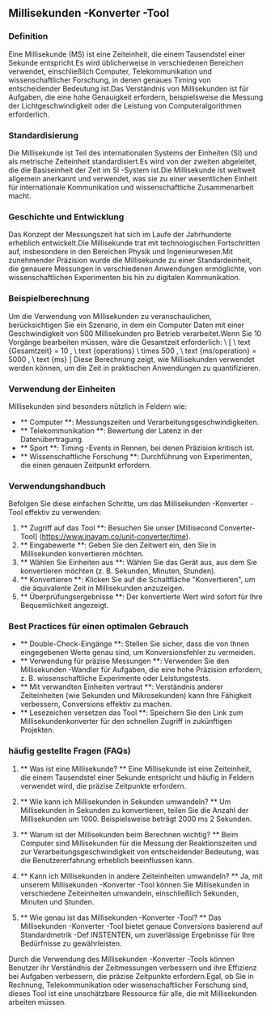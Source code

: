 ## Millisekunden -Konverter -Tool

### Definition
Eine Millisekunde (MS) ist eine Zeiteinheit, die einem Tausendstel einer Sekunde entspricht.Es wird üblicherweise in verschiedenen Bereichen verwendet, einschließlich Computer, Telekommunikation und wissenschaftlicher Forschung, in denen genaues Timing von entscheidender Bedeutung ist.Das Verständnis von Millisekunden ist für Aufgaben, die eine hohe Genauigkeit erfordern, beispielsweise die Messung der Lichtgeschwindigkeit oder die Leistung von Computeralgorithmen erforderlich.

### Standardisierung
Die Millisekunde ist Teil des internationalen Systems der Einheiten (SI) und als metrische Zeiteinheit standardisiert.Es wird von der zweiten abgeleitet, die die Basiseinheit der Zeit im SI -System ist.Die Millisekunde ist weltweit allgemein anerkannt und verwendet, was sie zu einer wesentlichen Einheit für internationale Kommunikation und wissenschaftliche Zusammenarbeit macht.

### Geschichte und Entwicklung
Das Konzept der Messungszeit hat sich im Laufe der Jahrhunderte erheblich entwickelt.Die Millisekunde trat mit technologischen Fortschritten auf, insbesondere in den Bereichen Physik und Ingenieurwesen.Mit zunehmender Präzision wurde die Millisekunde zu einer Standardeinheit, die genauere Messungen in verschiedenen Anwendungen ermöglichte, von wissenschaftlichen Experimenten bis hin zu digitalen Kommunikation.

### Beispielberechnung
Um die Verwendung von Millisekunden zu veranschaulichen, berücksichtigen Sie ein Szenario, in dem ein Computer Daten mit einer Geschwindigkeit von 500 Millisekunden pro Betrieb verarbeitet.Wenn Sie 10 Vorgänge bearbeiten müssen, wäre die Gesamtzeit erforderlich:
\ [
\ text {Gesamtzeit} = 10 \, \ text {operations} \ times 500 \, \ text {ms/operation} = 5000 \, \ text {ms}
\]
Diese Berechnung zeigt, wie Millisekunden verwendet werden können, um die Zeit in praktischen Anwendungen zu quantifizieren.

### Verwendung der Einheiten
Millisekunden sind besonders nützlich in Feldern wie:
- ** Computer **: Messungszeiten und Verarbeitungsgeschwindigkeiten.
- ** Telekommunikation **: Bewertung der Latenz in der Datenübertragung.
- ** Sport **: Timing -Events in Rennen, bei denen Präzision kritisch ist.
- ** Wissenschaftliche Forschung **: Durchführung von Experimenten, die einen genauen Zeitpunkt erfordern.

### Verwendungshandbuch
Befolgen Sie diese einfachen Schritte, um das Millisekunden -Konverter -Tool effektiv zu verwenden:
1. ** Zugriff auf das Tool **: Besuchen Sie unser [Millisecond Converter-Tool] (https://www.inayam.co/unit-converter/time).
2. ** Eingabewerte **: Geben Sie den Zeitwert ein, den Sie in Millisekunden konvertieren möchten.
3. ** Wählen Sie Einheiten aus **: Wählen Sie das Gerät aus, aus dem Sie konvertieren möchten (z. B. Sekunden, Minuten, Stunden).
4. ** Konvertieren **: Klicken Sie auf die Schaltfläche "Konvertieren", um die äquivalente Zeit in Millisekunden anzuzeigen.
5. ** Überprüfungsergebnisse **: Der konvertierte Wert wird sofort für Ihre Bequemlichkeit angezeigt.

### Best Practices für einen optimalen Gebrauch
- ** Double-Check-Eingänge **: Stellen Sie sicher, dass die von Ihnen eingegebenen Werte genau sind, um Konversionsfehler zu vermeiden.
- ** Verwendung für präzise Messungen **: Verwenden Sie den Millisekunden -Wandler für Aufgaben, die eine hohe Präzision erfordern, z. B. wissenschaftliche Experimente oder Leistungstests.
- ** Mit verwandten Einheiten vertraut **: Verständnis anderer Zeiteinheiten (wie Sekunden und Mikrosekunden) kann Ihre Fähigkeit verbessern, Conversions effektiv zu machen.
- ** Lesezeichen versetzen das Tool **: Speichern Sie den Link zum Millisekundenkonverter für den schnellen Zugriff in zukünftigen Projekten.

### häufig gestellte Fragen (FAQs)

1. ** Was ist eine Millisekunde? **
Eine Millisekunde ist eine Zeiteinheit, die einem Tausendstel einer Sekunde entspricht und häufig in Feldern verwendet wird, die präzise Zeitpunkte erfordern.

2. ** Wie kann ich Millisekunden in Sekunden umwandeln? **
Um Millisekunden in Sekunden zu konvertieren, teilen Sie die Anzahl der Millisekunden um 1000. Beispielsweise beträgt 2000 ms 2 Sekunden.

3. ** Warum ist der Millisekunden beim Berechnen wichtig? **
Beim Computer sind Millisekunden für die Messung der Reaktionszeiten und zur Verarbeitungsgeschwindigkeit von entscheidender Bedeutung, was die Benutzererfahrung erheblich beeinflussen kann.

4. ** Kann ich Millisekunden in andere Zeiteinheiten umwandeln? **
Ja, mit unserem Millisekunden -Konverter -Tool können Sie Millisekunden in verschiedene Zeiteinheiten umwandeln, einschließlich Sekunden, Minuten und Stunden.

5. ** Wie genau ist das Millisekunden -Konverter -Tool? **
Das Millisekunden -Konverter -Tool bietet genaue Conversions basierend auf Standardmetrik -Def INSTENTEN, um zuverlässige Ergebnisse für Ihre Bedürfnisse zu gewährleisten.

Durch die Verwendung des Millisekunden -Konverter -Tools können Benutzer ihr Verständnis der Zeitmessungen verbessern und ihre Effizienz bei Aufgaben verbessern, die präzise Zeitpunkte erfordern.Egal, ob Sie in Rechnung, Telekommunikation oder wissenschaftlicher Forschung sind, dieses Tool ist eine unschätzbare Ressource für alle, die mit Millisekunden arbeiten müssen.
